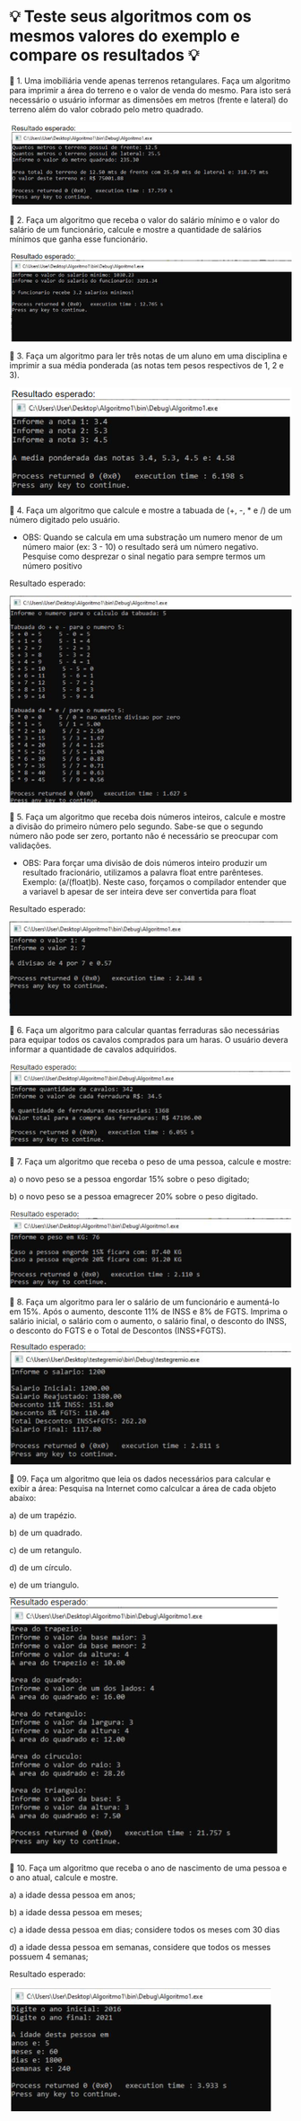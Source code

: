 # :bulb: Teste seus algoritmos com os mesmos valores do exemplo e compare os resultados :bulb:

:pushpin: 1. Uma imobiliária vende apenas terrenos retangulares. Faça um algoritmo para imprimir a
   área do terreno e o valor de venda do mesmo. Para isto será necessário o usuário
   informar as dimensões em metros (frente e lateral) do terreno além do valor cobrado pelo
   metro quadrado.

![img.png](../imagens/algoritmo01.png)

:pushpin: 2. Faça um algoritmo que receba o valor do salário mínimo e o valor do salário de um
   funcionário, calcule e mostre a quantidade de salários mínimos que ganha esse
   funcionário.

![img.png](../imagens/algoritmo02.png)

:pushpin: 3. Faça um algoritmo para ler três notas de um aluno em uma disciplina e imprimir a sua
   média ponderada (as notas tem pesos respectivos de 1, 2 e 3).

![img.png](../imagens/algoritmo03.png)

:pushpin: 4. Faça um algoritmo que calcule e mostre a tabuada de (+, -, * e /) de um número
   digitado pelo usuário.

   - OBS: Quando se calcula em uma substração um numero menor de um número maior (ex:
   3 - 10) o resultado será um número negativo. Pesquise como desprezar o sinal negatio
   para sempre termos um número positivo

   Resultado esperado:

![img.png](../imagens/algoritmo04.png)

:pushpin: 5. Faça um algoritmo que receba dois números inteiros, calcule e mostre a divisão do
   primeiro número pelo segundo. Sabe-se que o segundo número não pode ser zero,
   portanto não é necessário se preocupar com validações.
   
   - OBS: Para forçar uma divisão de dois números inteiro produzir um resultado fracionário,
   utilizamos a palavra float entre parênteses. Exemplo: (a/(float)b). Neste caso, forçamos o
   compilador entender que a variavel b apesar de ser inteira deve ser convertida para float

   Resultado esperado:

![img.png](../imagens/algoritmo05.png)

:pushpin: 6. Faça um algoritmo para calcular quantas ferraduras são necessárias para equipar
   todos os cavalos comprados para um haras. O usuário devera informar a quantidade de
   cavalos adquiridos.

![img.png](../imagens/algoritmo06.png)

:pushpin: 7. Faça um algoritmo que receba o peso de uma pessoa, calcule e mostre:

a) o novo peso se a pessoa engordar 15% sobre o peso digitado;

b) o novo peso se a pessoa emagrecer 20% sobre o peso digitado.

![img.png](../imagens/algoritmo07.png)

:pushpin: 8. Faça um algoritmo para ler o salário de um funcionário e aumentá-Io em 15%. Após o
aumento, desconte 11% de INSS e 8% de FGTS. Imprima o salário inicial, o salário com o
aumento, o salário final, o desconto do INSS, o desconto do FGTS e o Total de Descontos
(INSS+FGTS).

![img.png](../imagens/algoritmo08.png)

:pushpin: 09. Faça um algoritmo que leia os dados necessários para calcular e exibir a área:
Pesquisa na Internet como calculcar a área de cada objeto abaixo:

a) de um trapézio.

b) de um quadrado.

c) de um retangulo.

d) de um círculo.

e) de um triangulo.

![img.png](../imagens/algoritmo09.png)

:pushpin: 10. Faça um algoritmo que receba o ano de nascimento de uma pessoa e o ano atual,
calcule e mostre.

a) a idade dessa pessoa em anos;

b) a idade dessa pessoa em meses;

c) a idade dessa pessoa em dias; considere todos os meses com 30 dias

d) a idade dessa pessoa em semanas, considere que todos os messes possuem 4
semanas;

Resultado esperado:

![img.png](../imagens/algoritmo10.png)
